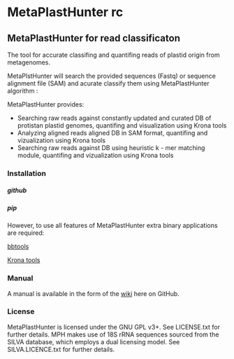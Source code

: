 # MetaPlastHunter rc
## MetaPlastHunter for read classificaton


The tool for accurate classifing and quantifing reads of plastid origin from metagenomes.

MetaPlstHunter will search the provided sequences (Fastq) or sequence alignment file (SAM) and acurate classify them using MetaPlastHunter algorithm :

MetaPlastHunter provides:

* Searching raw reads against constantly updated and curated DB of protistan plastid genomes, quantifing and visualization using Krona tools
* Analyzing aligned reads aligned DB in SAM format, quantifing and vizualization using Krona tools
* Searching raw reads against DB using heuristic k - mer matching module, quantifing and vizualization using Krona tools

### Installation

##### github



##### pip

However, to use all features of MetaPlastHunter extra binary applications are required:

[bbtools](https://jgi.doe.gov/data-and-tools/bbtools/)

[Krona tools](https://github.com/marbl/Krona/wiki)

### Manual

A manual is available in the form of the [wiki](https://github.com/mkarlik93/MetaPlastHunter/wiki) here on GitHub.

### License

MetaPlastHunter is licensed under the GNU GPL v3+. See LICENSE.txt for further details. MPH makes use of 18S rRNA sequences sourced from the SILVA database, which employs a dual licensing model. See SILVA.LICENCE.txt for further details.
